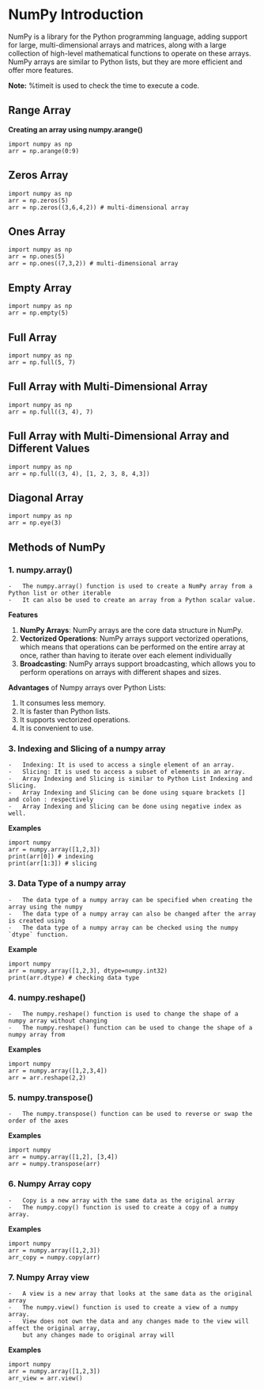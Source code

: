 # NumPy Introduction
NumPy is a library for the Python programming language, adding support for large, multi-dimensional arrays and
matrices, along with a large collection of high-level mathematical functions to operate on these arrays.
NumPy arrays are similar to Python lists, but they are more efficient and offer more features.

**Note:**
%timeit is used to check the time to execute a code.

## Range Array
**Creating an array using numpy.arange()**
````
import numpy as np
arr = np.arange(0:9)

````


## Zeros Array
````
import numpy as np
arr = np.zeros(5)
arr = np.zeros((3,6,4,2)) # multi-dimensional array

````


## Ones Array
````
import numpy as np
arr = np.ones(5)
arr = np.ones((7,3,2)) # multi-dimensional array
````

## Empty Array
````
import numpy as np
arr = np.empty(5)
````

## Full Array
````
import numpy as np
arr = np.full(5, 7)
````

## Full Array with Multi-Dimensional Array
````
import numpy as np
arr = np.full((3, 4), 7)
````

## Full Array with Multi-Dimensional Array and Different Values
````
import numpy as np
arr = np.full((3, 4), [1, 2, 3, 8, 4,3])
````

## Diagonal Array
````
import numpy as np
arr = np.eye(3)
````


## Methods of NumPy
### 1. numpy.array()
    -   The numpy.array() function is used to create a NumPy array from a Python list or other iterable
    -   It can also be used to create an array from a Python scalar value.

**Features** <br/>
1.  **NumPy Arrays**: NumPy arrays are the core data structure in NumPy.
2.  **Vectorized Operations**: NumPy arrays support vectorized operations, which means that operations
can be performed on the entire array at once, rather than having to iterate over each element individually
3.  **Broadcasting**: NumPy arrays support broadcasting, which allows you to perform operations on
arrays with different shapes and sizes.

**Advantages** of Numpy arrays over Python Lists:<br/>
1. It consumes less memory.
2. It is faster than Python lists.
3. It supports vectorized operations.
4. It is convenient to use.


### 3. Indexing and Slicing of a numpy array
    -   Indexing: It is used to access a single element of an array.
    -   Slicing: It is used to access a subset of elements in an array.
    -   Array Indexing and Slicing is similar to Python List Indexing and Slicing.
    -   Array Indexing and Slicing can be done using square brackets [] and colon : respectively
    -   Array Indexing and Slicing can be done using negative index as well.

**Examples** <br/>
````
import numpy
arr = numpy.array([1,2,3])
print(arr[0]) # indexing
print(arr[1:3]) # slicing
````

### 3. Data Type of a numpy array
    -   The data type of a numpy array can be specified when creating the array using the numpy
    -   The data type of a numpy array can also be changed after the array is created using
    -   The data type of a numpy array can be checked using the numpy `dtype` function.

**Example** <br/>
````
import numpy
arr = numpy.array([1,2,3], dtype=numpy.int32)
print(arr.dtype) # checking data type
````

### 4. numpy.reshape()
    -   The numpy.reshape() function is used to change the shape of a numpy array without changing
    -   The numpy.reshape() function can be used to change the shape of a numpy array from

**Examples** <br/>
````
import numpy
arr = numpy.array([1,2,3,4])
arr = arr.reshape(2,2)
````

### 5. numpy.transpose()
    -   The numpy.transpose() function can be used to reverse or swap the order of the axes

**Examples** <br/>
````
import numpy
arr = numpy.array([1,2], [3,4])
arr = numpy.transpose(arr)

````

### 6. Numpy Array copy
    -   Copy is a new array with the same data as the original array
    -   The numpy.copy() function is used to create a copy of a numpy array.

**Examples** <br/>
````
import numpy
arr = numpy.array([1,2,3])
arr_copy = numpy.copy(arr)
````

### 7. Numpy Array view
    -   A view is a new array that looks at the same data as the original array
    -   The numpy.view() function is used to create a view of a numpy array.
    -   View does not own the data and any changes made to the view will affect the original array, 
        but any changes made to original array will 

**Examples** <br/>
````
import numpy
arr = numpy.array([1,2,3])
arr_view = arr.view()
````



